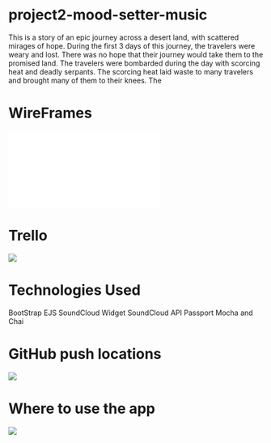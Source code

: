 # project2-mood-setter-music

This is a story of an epic journey across a desert land, with scattered mirages of hope. During the first 3 days of this journey, the travelers were weary and lost. There was no hope that their journey would take them to the promised land. The travelers were bombarded during the day with scorcing heat and deadly serpants. The scorcing heat laid waste to many travelers and brought many of them to their knees. The 

# WireFrames
![](mood-setter-music.pdf)

# Trello
![](https://trello.com/b/IvXZRLi4/mood-setter-music-app)

# Technologies Used
BootStrap
EJS
SoundCloud Widget
SoundCloud API
Passport
Mocha and Chai


# GitHub push locations
![](https://github.com/trevans24/project2-mood-setter-music)

# Where to use the app
![](https://tranquil-headland-64922.herokuapp.com/playlists)
